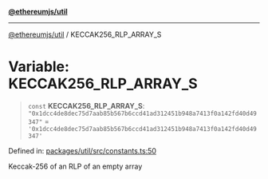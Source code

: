 [**@ethereumjs/util**](../README.md)

***

[@ethereumjs/util](../README.md) / KECCAK256\_RLP\_ARRAY\_S

# Variable: KECCAK256\_RLP\_ARRAY\_S

> `const` **KECCAK256\_RLP\_ARRAY\_S**: `"0x1dcc4de8dec75d7aab85b567b6ccd41ad312451b948a7413f0a142fd40d49347"` = `'0x1dcc4de8dec75d7aab85b567b6ccd41ad312451b948a7413f0a142fd40d49347'`

Defined in: [packages/util/src/constants.ts:50](https://github.com/Dargon789/ethereumjs-monorepo/blob/master/packages/util/src/constants.ts#L50)

Keccak-256 of an RLP of an empty array
